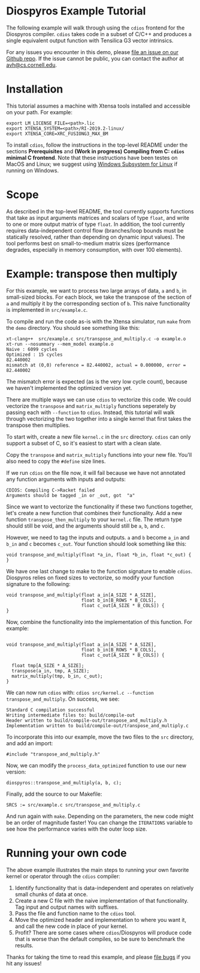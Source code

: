 # Diospyros Example Tutorial

The following example will walk through using the `cdios` frontend for the
Diospyros compiler. `cdios` takes code in a subset of C/C++ and produces a
single equivalent output function with Tensilica G3 vector intrinsics.

For any issues you encounter in this demo, please [file an issue on our Github repo][issue].
If the issue cannot be public, you can contact the author at avh@cs.cornell.edu.

# Installation

This tutorial assumes a machine with Xtensa tools installed and accessible on
your path. For example:
```
export LM_LICENSE_FILE=<path>.lic
export XTENSA_SYSTEM=<path>/RI-2019.2-linux/
export XTENSA_CORE=XRC_FUSIONG3_MAX_BM
```

To install `cdios`, follow the instructions in the top-level README under the sections
**Prerequisites** and **(Work in progress) Compiling from C: `cdios` minimal
 C frontend**. Note that these instructions have been testes on MacOS and Linux;
 we suggest using [Windows Subsystem for Linux][wsl] if running on Windows.

# Scope

As described in the top-level README, the tool currently supports functions that
take as input arguments matrices and scalars of type `float`, and write to one
or more output matrix of type `float`. In addition, the tool currently requires
data-independent control flow (branches/loop bounds must be statically resolved,
rather than depending on dynamic input values). The tool performs best on small-to-medium
matrix sizes (performance degrades, especially in memory consumption, with over 100 elements).

# Example: transpose then multiply

For this example, we want to process two large arrays of data, `a` and `b`, in
small-sized blocks. For each block, we take the transpose of the section of `a`
and multiply it by the corresponding section of `b`. This naive functionality
is implemented in `src/example.c`.

To compile and run the code as-is with the Xtensa simulator, run `make` from
the `demo` directory. You should see something like this:
```
xt-clang++  src/example.c src/transpose_and_multiply.c -o example.o
xt-run --nosummary --mem_model example.o
Naive : 6099 cycles
Optimized : 15 cycles
82.440002
mismatch at (0,0) reference = 82.440002, actual = 0.000000, error = 82.440002
```
The mismatch error is expected (as is the very low cycle count), because we haven't implemented the optimized
version yet.

There are multiple ways we can use `cdios` to vectorize this code. We could
vectorize the `transpose` and `matrix_multiply` functions seperately by passing
each with `--function` to `cdios`. Instead, this tutorial will walk through
vectorizing the two together into a single kernel that first takes the transpose
then multiplies.

To start with, create a new file `kernel.c` in the `src` directory. `cdios` can
only support a subset of C, so it's easiest to start with a clean slate.

Copy the `transpose` and `matrix_multiply` functions into your new file. You'll
also need to copy the `#define` size lines.


If we
run `cdios` on the file now, it will fail because we have not annotated any
function arguments with inputs and outputs:
```
CDIOS: Compiling C->Racket failed
Arguments should be tagged _in or _out, got  "a"
```

Since we want to vectorize the functionality if these two functions together,
let's create a new function that combines their functionality. Add a new function
`transpose_then_multiply` to your `kernel.c` file. The return type should still be
void, and the arguments should still be `a`, `b`, and `c`.

However, we need to tag the inputs and outputs. `a` and `b` become `a_in` and
 `b_in` and `c` becomes `c_out`. Your function should look something like this:
```
void transpose_and_multiply(float *a_in, float *b_in, float *c_out) {
}
```

We have one last change to make to the function signature to enable `cdios`.
Diospyros relies on fixed sizes to vectorize, so modify your function signature
to the following:
```
void transpose_and_multiply(float a_in[A_SIZE * A_SIZE],
                            float b_in[B_ROWS * B_COLS],
                            float c_out[A_SIZE * B_COLS]) {
}
```

Now, combine the functionality into the implementation of this function. For example:
```

void transpose_and_multiply(float a_in[A_SIZE * A_SIZE],
                            float b_in[B_ROWS * B_COLS],
                            float c_out[A_SIZE * B_COLS]) {

  float tmp[A_SIZE * A_SIZE];
  transpose(a_in, tmp, A_SIZE);
  matrix_multiply(tmp, b_in, c_out);
}
```

We can now run `cdios` with: `cdios src/kernel.c --function transpose_and_multiply`. On success, we see:
```
Standard C compilation successful
Writing intermediate files to: build/compile-out
Header written to build/compile-out/transpose_and_multiply.h
Implementation written to build/compile-out/transpose_and_multiply.c
```

To incorporate this into our example, move the two files to the `src` directory, and add an import:
```
#include "transpose_and_multiply.h"
```

Now, we can modify the `process_data_optimized` function to use our new version:
```
diospyros::transpose_and_multiply(a, b, c);
```

Finally, add the source to our Makefile:
```
SRCS := src/example.c src/transpose_and_multiply.c
```

And run again with `make`. Depending on the parameters, the new code might be
an order of magnitude faster! You can change the `ITERATIONS` variable to see
how the performance varies with the outer loop size.

# Running your own code

The above example illustrates the main steps to running your own favorite
kernel or operator through the `cdios` compiler:
1. Identify functionality that is data-independent and operates on relatively
small chunks of data at once.
2. Create a new C file with the naive implementation of that functionality. Tag
input and output names with suffixes.
3. Pass the file and function name to the `cdios` tool.
4. Move the optimized header and implementation to where you want it, and call
the new code in place of your kernel.
5. Profit? There are some cases where `cdios`/Diospyros will produce code that
is worse than the default compiles, so be sure to benchmark the results.

Thanks for taking the time to read this example, and please [file bugs][issue] if you hit any issues!

[issue]: https://github.com/cucapra/diospyros/issues/new
[wsl]: https://docs.microsoft.com/en-us/windows/wsl/install-win10
